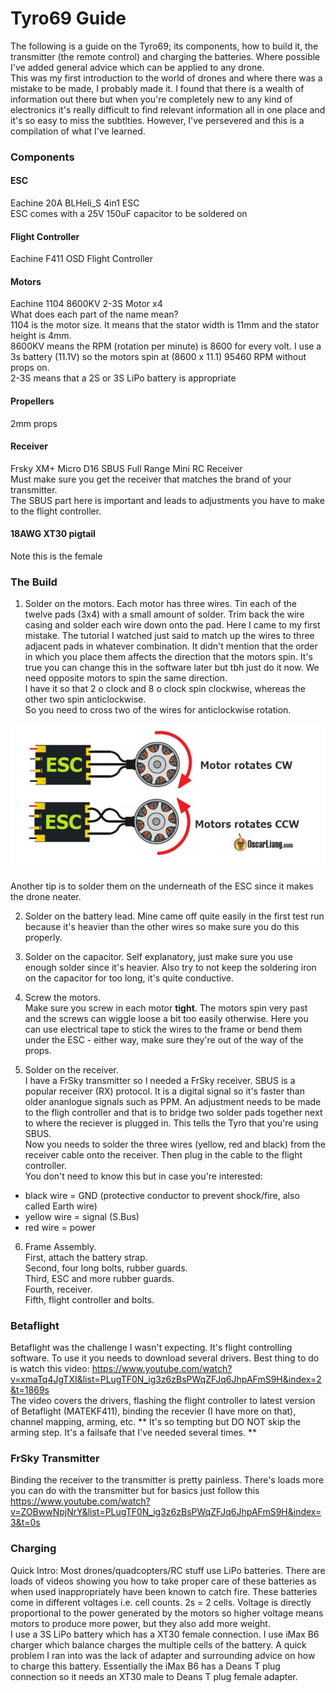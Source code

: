 # Tyro69 Guide

The following is a guide on the Tyro69; its components, how to build it, the transmitter (the remote control) and charging the batteries.
Where possible I've added general advice which can be applied to any drone.  
This was my first introduction to the world of drones and where there was a mistake to be made, I probably made it. I found that there is a wealth of information out there but when you're completely new to any kind of electronics it's really difficult to find relevant information all in one place and it's so easy to miss the subtlties. However, I've persevered and this is a compilation of what I've learned.  


### Components

#### ESC
Eachine 20A BLHeli_S 4in1 ESC  
ESC comes with a 25V 150uF capacitor to be soldered on


#### Flight Controller
Eachine F411 OSD Flight Controller

#### Motors
Eachine 1104 8600KV 2-3S Motor x4  
What does each part of the name mean?  
1104 is the motor size. It means that the stator width is 11mm and the stator height is 4mm.  
8600KV means the RPM (rotation per minute) is 8600 for every volt. I use a 3s battery (11.1V) so the motors spin at (8600 x 11.1) 95460 RPM without props on.  
2-3S means that a 2S or 3S LiPo battery is appropriate

#### Propellers
2mm props  

#### Receiver
Frsky XM+ Micro D16 SBUS Full Range Mini RC Receiver  
Must make sure you get the receiver that matches the brand of your transmitter.  
The SBUS part here is important and leads to adjustments you have to make to the flight controller.  

#### 18AWG XT30 pigtail
Note this is the female  

### The Build
1. Solder on the motors. 
Each motor has three wires. Tin each of the twelve pads (3x4) with a small amount of solder. Trim back the wire casing and solder each wire down onto the pad. Here I came to my first mistake. The tutorial I watched just said to match up the wires to three adjacent pads in whatever combination. It didn't mention that the order in which you place them affects the direction that the motors spin. It's true you can change this in the software later but tbh just do it now. We need opposite motors to spin the same direction.  
I have it so that 2 o clock and 8 o clock spin clockwise, whereas the other two spin anticlockwise.  
So you need to cross two of the wires for anticlockwise rotation.

![motor_rotation](https://github.com/caitray13/tyro69/blob/master/motor_rotation.PNG)

Another tip is to solder them on the underneath of the ESC since it makes the drone neater. 

2. Solder on the battery lead. 
Mine came off quite easily in the first test run because it's heavier than the other wires so make sure you do this properly. 

3. Solder on the capacitor. 
Self explanatory, just make sure you use enough solder since it's heavier. Also try to not keep the soldering iron on the capacitor for too long, it's quite conductive. 

4. Screw the motors.  
Make sure you screw in each motor **tight**. The motors spin very past and the screws can wiggle loose a bit too easily otherwise. Here you can use electrical tape to stick the wires to the frame or bend them under the ESC - either way, make sure they're out of the way of the props.  

5. Solder on the receiver.  
I have a FrSky transmitter so I needed a FrSky receiver. SBUS is a popular receiver (RX) protocol. It is a digital signal so it's faster than older ananlogue signals such as PPM. An adjustment needs to be made to the fligh controller and that is to bridge two solder pads together next to where the reciever is plugged in. This tells the Tyro that you're using SBUS.  
Now you needs to solder the three wires (yellow, red and black) from the receiver cable onto the receiver. Then plug in the cable to the flight controller.  
You don't need to know this but in case you're interested:  
 - black wire = GND (protective conductor to prevent shock/fire, also called Earth wire)
 - yellow wire = signal (S.Bus)
 - red wire = power 
 
 6. Frame Assembly.  
 First, attach the battery strap.  
 Second, four long bolts, rubber guards.  
 Third, ESC and more rubber guards.  
 Fourth, receiver.  
 Fifth, flight controller and bolts.  

### Betaflight  
Betaflight was the challenge I wasn't expecting. It's flight controlling software. To use it you needs to download several drivers. Best thing to do is watch this video: 
https://www.youtube.com/watch?v=xmaTq4JgTXI&list=PLugTF0N_ig3z6zBsPWqZFJq6JhpAFmS9H&index=2&t=1869s  
The video covers the drivers, flashing the flight controller to latest version of Betaflight (MATEKF411), binding the recevier (I have more on that), channel mapping, arming, etc.
** It's so tempting but DO NOT skip the arming step. It's a failsafe that I've needed several times. **


### FrSky Transmitter
Binding the receiver to the transmitter is pretty painless. There's loads more you can do with the transmitter but for basics just follow this https://www.youtube.com/watch?v=ZOBwwNpjNrY&list=PLugTF0N_ig3z6zBsPWqZFJq6JhpAFmS9H&index=3&t=0s  


### Charging
Quick Intro: Most drones/quadcopters/RC stuff use LiPo batteries. There are loads of videos showing you how to take proper care of these batteries as when used inappropriately have been known to catch fire. These batteries come in different voltages i.e. cell counts. 2s = 2 cells. Voltage is directly proportional to the power generated by the motors so higher voltage means motors to produce more power, but they also add more weight.  
I use a 3S LiPo battery which has a XT30 female connection. I use iMax B6 charger which balance charges the multiple cells of the battery. A quick problem I ran into was the lack of adapter and surrounding advice on how to charge this battery. Essentially the iMax B6 has a Deans T plug connection so it needs an XT30 male to Deans T plug female adapter.
